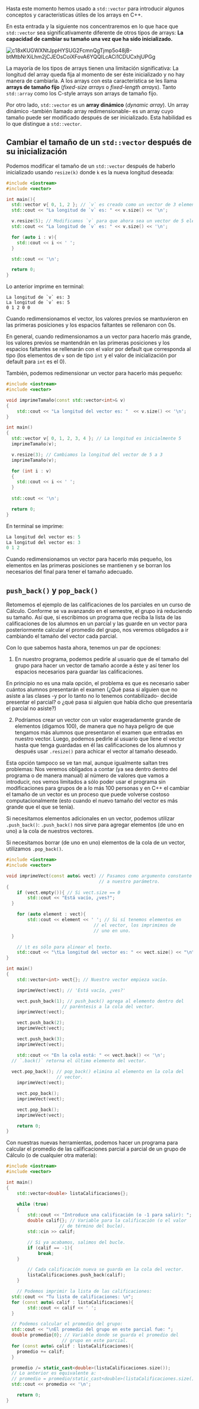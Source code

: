 Hasta este momento hemos usado a `std::vector` para introducir algunos conceptos y características útiles de los arrays en C++.

En esta entrada y la siguiente nos concentraremos en lo que hace que `std::vector` sea significativamente diferente de otros tipos de arrays: **La capacidad de cambiar su tamaño una vez que ha sido inicializado.**

![c18xKUGWXNtJppHYSUG2FcmnQgTjmp5o48jB-btMtbNrXiLhm2jCJEOsCoiXFovA6YQQILcACi1CDUCxhjUPGg](https://github.com/user-attachments/assets/3a6b8513-4d94-4553-8495-293b1f956e4c)

La mayoría de los tipos de arrays tienen una limitación significativa: La longitud del array queda fija al momento de ser éste inicializado y no hay manera de cambiarla. A los arrays con esta característica se les llama **arrays de tamaño fijo** (*fixed-size arrays* o *fixed-length arrays*). Tanto `std::array` como los C-style arrays son arrays de tamaño fijo.

Por otro lado, `std::vector` es un **array dinámico** (*dynamic array*). Un array dinámico -también llamado array redimensionable- es un array cuyo tamaño puede ser modificado después de ser inicializado. Esta habilidad es lo que distingue a `std::vector`.

## Cambiar el tamaño de un `std::vector` después de su inicialización

Podemos modificar el tamaño de un `std::vector` después de haberlo inicializado usando `resize(k)` donde `k` es la nueva longitud deseada:
```c++
#include <iostream>
#include <vector>

int main(){
  std::vector v{ 0, 1, 2 }; // `v` es creado como un vector de 3 elementos.
  std::cout << "La longitud de `v` es: " << v.size() << '\n';

  v.resize(5); // Modificamos `v` para que ahora sea un vector de 5 elementos.
  std::cout << "La longitud de `v` es: " << v.size() << '\n';

  for (auto i : v){
    std::cout << i << ' ';
  }

  std::cout << '\n';

  return 0;
}
```
Lo anterior imprime en terminal:
```
La longitud de `v` es: 3
La longitud de `v` es: 5
0 1 2 0 0
```

Cuando redimensionamos el vector, los valores previos se mantuvieron en las primeras posiciones y los espacios faltantes se rellenaron con 0s. 

En general, cuando redimensionamos a un vector para hacerlo más grande, los valores previos se mantendrán en las primeras posiciones y los espacios faltantes se rellenarán con el valor por default que corresponda al tipo (los elementos de `v` son de tipo `int` y el valor de inicialización por default para `int` es el 0).

También, podemos redimensionar un vector para hacerlo más pequeño:
```c++
#include <iostream>
#include <vector>

void imprimeTamaño(const std::vector<int>& v)
{
	std::cout << "La longitud del vector es: "	<< v.size() << '\n';
}

int main()
{
  std::vector v{ 0, 1, 2, 3, 4 }; // La longitud es inicialmente 5
  imprimeTamaño(v);

  v.resize(3); // Cambiamos la longitud del vector de 5 a 3
  imprimeTamaño(v);

  for (int i : v)
  {
    std::cout << i << ' ';
  }
    
  std::cout << '\n';

  return 0;
}
```
En terminal se imprime:
```c++
La longitud del vector es: 5
La longitud del vector es: 3
0 1 2
```

Cuando redimensionamos un vector para hacerlo más pequeño, los elementos en las primeras posiciones se mantienen y se borran los necesarios del final para tener el tamaño adecuado.

## `push_back()` y `pop_back()`

Retomemos el ejemplo de las calificaciones de los parciales en un curso de Cálculo. Conforme se va avanzando en el semestre, el grupo irá reduciendo su tamaño. Así que, si escribimos un programa que reciba la lista de las calificaciones de los alumnos en un parcial y las guarde en un vector para posteriormente calcular el promedio del grupo, nos veremos obligados a ir cambiando el tamaño del vector cada parcial.

Con lo que sabemos hasta ahora, tenemos un par de opciones:

1. En nuestro programa, podemos pedirle al usuario que de el tamaño del grupo para hacer un vector de tamaño acorde a éste y así tener los espacios necesarios para guardar las calificaciones. 

En principio no es una mala opción, el problema es que es necesario saber cuántos alumnos presentarán el examen (¿Qué pasa si alguien que no asiste a las clases -y por lo tanto no lo tenemos contabilizado- decide presentar el parcial? o ¿qué pasa si alguien que había dicho que presentaría el parcial no asiste?)

2. Podríamos crear un vector con un valor exageradamente grande de elementos (digamos 100), de manera que no haya peligro de que tengamos más alumnos que presentaron el examen que entradas en nuestro vector. Luego, podemos pedirle al usuario que llene el vector hasta que tenga guardadas en él las calificaciones de los alumnos y después usar `.resize()` para achicar el vector al tamaño deseado.

Esta opción tampoco se ve tan mal, aunque igualmente saltan tres problemas: Nos veremos obligados a contar (ya sea dentro dentro del programa o de manera manual) al número de valores que vamos a introducir, nos vemos limitados a sólo poder usar el programa sin modificaciones para grupos de a lo más 100 personas y en C++ el cambiar el tamaño de un vector es un proceso que puede volverse costoso computacionalmente (esto cuando el nuevo tamaño del vector es más grande que el que se tenía).

Si necesitamos elementos adicionales en un vector, podemos utilizar `.push_back()`: `.push_back()` nos sirve para agregar elementos (de uno en uno) a la cola de nuestros vectores.

Si necesitamos borrar (de uno en uno) elementos de la cola de un vector, utilizamos `.pop_back()`.
```c++
#include <iostream>
#include <vector>

void imprimeVect(const auto& vect) // Pasamos como argumento constante 
                                   // a nuestro parámetro.
{
	if (vect.empty()){ // Si vect.size == 0
		std::cout << "Está vacío, ¿ves?";
  }

	for (auto element : vect){
		std::cout << element << ' '; // Si sí tenemos elementos en
                                 // el vector, los imprimimos de
                                 // uno en uno.
  }

	// \t es sólo para alinear el texto.
	std::cout << "\tLa longitud del vector es: " << vect.size() << "\n";
}

int main()
{
	std::vector<int> vect{}; // Nuestro vector empieza vacío.

	imprimeVect(vect); // 'Está vacío, ¿ves?'

	vect.push_back(1); // push_back() agrega al elemento dentro del 
                     // paréntesis a la cola del vector.
	imprimeVect(vect);

	vect.push_back(2);
	imprimeVect(vect);

	vect.push_back(3);
	imprimeVect(vect);

	std::cout << "En la cola está: " << vect.back() << '\n'; 
  // `.back()` retorna el último elemento del vector.
	
  vect.pop_back(); // pop_back() elimina al elemento en la cola del
                   // vector.
	imprimeVect(vect);

	vect.pop_back();
	imprimeVect(vect);

	vect.pop_back();
	imprimeVect(vect);

	return 0;
}
```

Con nuestras nuevas herramientas, podemos hacer un programa para calcular el promedio de las calificaciones parcial a parcial de un grupo de Cálculo (o de cualquier otra materia):
```c++
#include <iostream>
#include <vector>

int main()
{
	std::vector<double> listaCalificaciones{};

	while (true)
	{
		std::cout << "Introduce una calificación (o -1 para salir): ";
		double calif{}; // Variable para la calificación (o el valor 
                    // de término del bucle).
		std::cin >> calif;

		// Si ya acabamos, salimos del bucle.
		if (calif == -1){
			break;
    }

		// Cada calificación nueva se guarda en la cola del vector.
		listaCalificaciones.push_back(calif);
	}

	// Podemos imprimir la lista de las calificaciones:
  std::cout << "Tu lista de calificaciones: \n";
  for (const auto& calif : listaCalificaciones){
		std::cout << calif << ' ';
  }

  // Podemos calcular el promedio del grupo:
  std::cout << "\nEl promedio del grupo en este parcial fue: ";
  double promedio{0}; // Variable donde se guarda el promedio del
                     // grupo en este parcial.
  for (const auto& calif : listaCalificaciones){
    promedio += calif;
  }

  promedio /= static_cast<double>(listaCalificaciones.size());
  // Lo anterior es equivalente a:
  // promedio = promedio/static_cast<double>(listaCalificaciones.size())
  std::cout << promedio << '\n';

	return 0;
}
```
